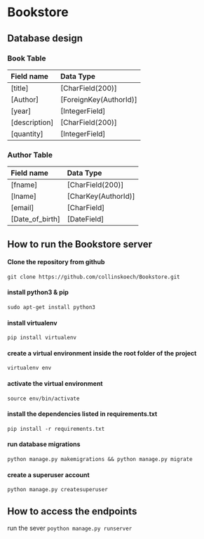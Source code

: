 # Bookstore

## Database design 

### Book Table
| Field name | Data Type | 
| :-- | :-- | 
| [title] | [CharField(200)] | 
| [Author] | [ForeignKey(AuthorId)] | 
| [year] | [IntegerField] | 
| [description] | [CharField(200)] | 
| [quantity] | [IntegerField] | 


### Author Table
| Field name | Data Type | 
| :-- | :-- | 
| [fname] | [CharField(200)] | 
| [lname] | [CharKey(AuthorId)] | 
| [email] | [CharField] | 
| [Date_of_birth] | [DateField] | 


## How to run the Bookstore server 

#### Clone the repository from github
`git clone https://github.com/collinskoech/Bookstore.git`

#### install python3 & pip
`sudo apt-get install python3`

#### install virtualenv
`pip install virtualenv`

#### create a virtual environment inside the root folder of the project
`virtualenv env`

#### activate the virtual environment
`source env/bin/activate`

#### install the dependencies listed in requirements.txt
`pip install -r requirements.txt`

#### run database migrations
`python manage.py makemigrations && python manage.py migrate`

#### create a superuser account
`python manage.py createsuperuser`



## How to access the endpoints

run the sever
`poython manage.py runserver`





